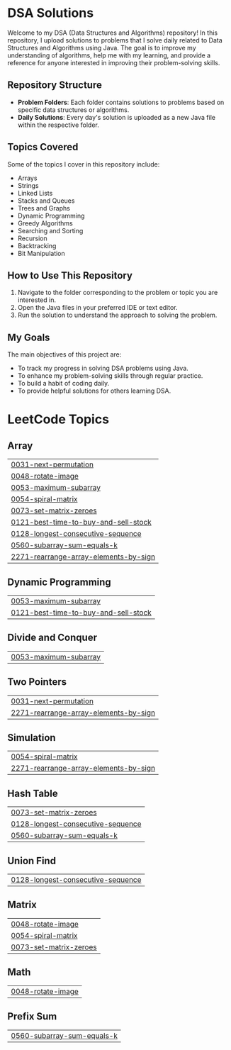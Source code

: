 # DSA Solutions

Welcome to my DSA (Data Structures and Algorithms) repository! In this repository, I upload solutions to problems that I solve daily related to Data Structures and Algorithms using Java. The goal is to improve my understanding of algorithms, help me with my learning, and provide a reference for anyone interested in improving their problem-solving skills.

## Repository Structure

- **Problem Folders**: Each folder contains solutions to problems based on specific data structures or algorithms.
- **Daily Solutions**: Every day's solution is uploaded as a new Java file within the respective folder.

## Topics Covered

Some of the topics I cover in this repository include:
- Arrays
- Strings
- Linked Lists
- Stacks and Queues
- Trees and Graphs
- Dynamic Programming
- Greedy Algorithms
- Searching and Sorting
- Recursion
- Backtracking
- Bit Manipulation

## How to Use This Repository

1. Navigate to the folder corresponding to the problem or topic you are interested in.
2. Open the Java files in your preferred IDE or text editor.
3. Run the solution to understand the approach to solving the problem.

## My Goals

The main objectives of this project are:
- To track my progress in solving DSA problems using Java.
- To enhance my problem-solving skills through regular practice.
- To build a habit of coding daily.
- To provide helpful solutions for others learning DSA.

<!---LeetCode Topics Start-->
# LeetCode Topics
## Array
|  |
| ------- |
| [0031-next-permutation](https://github.com/Shankar10032005/DSA/tree/master/0031-next-permutation) |
| [0048-rotate-image](https://github.com/Shankar10032005/DSA/tree/master/0048-rotate-image) |
| [0053-maximum-subarray](https://github.com/Shankar10032005/DSA/tree/master/0053-maximum-subarray) |
| [0054-spiral-matrix](https://github.com/Shankar10032005/DSA/tree/master/0054-spiral-matrix) |
| [0073-set-matrix-zeroes](https://github.com/Shankar10032005/DSA/tree/master/0073-set-matrix-zeroes) |
| [0121-best-time-to-buy-and-sell-stock](https://github.com/Shankar10032005/DSA/tree/master/0121-best-time-to-buy-and-sell-stock) |
| [0128-longest-consecutive-sequence](https://github.com/Shankar10032005/DSA/tree/master/0128-longest-consecutive-sequence) |
| [0560-subarray-sum-equals-k](https://github.com/Shankar10032005/DSA/tree/master/0560-subarray-sum-equals-k) |
| [2271-rearrange-array-elements-by-sign](https://github.com/Shankar10032005/DSA/tree/master/2271-rearrange-array-elements-by-sign) |
## Dynamic Programming
|  |
| ------- |
| [0053-maximum-subarray](https://github.com/Shankar10032005/DSA/tree/master/0053-maximum-subarray) |
| [0121-best-time-to-buy-and-sell-stock](https://github.com/Shankar10032005/DSA/tree/master/0121-best-time-to-buy-and-sell-stock) |
## Divide and Conquer
|  |
| ------- |
| [0053-maximum-subarray](https://github.com/Shankar10032005/DSA/tree/master/0053-maximum-subarray) |
## Two Pointers
|  |
| ------- |
| [0031-next-permutation](https://github.com/Shankar10032005/DSA/tree/master/0031-next-permutation) |
| [2271-rearrange-array-elements-by-sign](https://github.com/Shankar10032005/DSA/tree/master/2271-rearrange-array-elements-by-sign) |
## Simulation
|  |
| ------- |
| [0054-spiral-matrix](https://github.com/Shankar10032005/DSA/tree/master/0054-spiral-matrix) |
| [2271-rearrange-array-elements-by-sign](https://github.com/Shankar10032005/DSA/tree/master/2271-rearrange-array-elements-by-sign) |
## Hash Table
|  |
| ------- |
| [0073-set-matrix-zeroes](https://github.com/Shankar10032005/DSA/tree/master/0073-set-matrix-zeroes) |
| [0128-longest-consecutive-sequence](https://github.com/Shankar10032005/DSA/tree/master/0128-longest-consecutive-sequence) |
| [0560-subarray-sum-equals-k](https://github.com/Shankar10032005/DSA/tree/master/0560-subarray-sum-equals-k) |
## Union Find
|  |
| ------- |
| [0128-longest-consecutive-sequence](https://github.com/Shankar10032005/DSA/tree/master/0128-longest-consecutive-sequence) |
## Matrix
|  |
| ------- |
| [0048-rotate-image](https://github.com/Shankar10032005/DSA/tree/master/0048-rotate-image) |
| [0054-spiral-matrix](https://github.com/Shankar10032005/DSA/tree/master/0054-spiral-matrix) |
| [0073-set-matrix-zeroes](https://github.com/Shankar10032005/DSA/tree/master/0073-set-matrix-zeroes) |
## Math
|  |
| ------- |
| [0048-rotate-image](https://github.com/Shankar10032005/DSA/tree/master/0048-rotate-image) |
## Prefix Sum
|  |
| ------- |
| [0560-subarray-sum-equals-k](https://github.com/Shankar10032005/DSA/tree/master/0560-subarray-sum-equals-k) |
<!---LeetCode Topics End-->